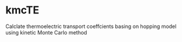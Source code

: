 # kmcTE
Calclate thermoelectric transport coeffcients basing on hopping model using kinetic Monte Carlo method

